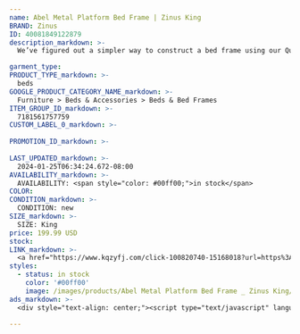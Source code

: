 ```yaml
---
name: Abel Metal Platform Bed Frame | Zinus King
BRAND: Zinus
ID: 40081849122879
description_markdown: >-
  We’ve figured out a simpler way to construct a bed frame using our Quick Lock® assembly system on our Abel Metal Platform Bed Frame. Because this frame features several thick steel mattress support slats that don’t require any bolts to snap into place, giving you a sound foundation that’s ready in under an hour. A 14 inch platform features 12 inches of underbed space perfect for storage.

garment_type:
PRODUCT_TYPE_markdown: >-
  beds
GOOGLE_PRODUCT_CATEGORY_NAME_markdown: >-
  Furniture > Beds & Accessories > Beds & Bed Frames
ITEM_GROUP_ID_markdown: >-
  7181561757759
CUSTOM_LABEL_0_markdown: >-
  
PROMOTION_ID_markdown: >-
  
LAST_UPDATED_markdown: >-
  2024-01-25T06:34:24.672-08:00
AVAILABILITY_markdown: >-
  AVAILABILITY: <span style="color: #00ff00;">in stock</span>
COLOR:
CONDITION_markdown: >-
  CONDITION: new
SIZE_markdown: >-
  SIZE: King
price: 199.99 USD
stock: 
LINK_markdown: >-
  <a href="https://www.kqzyfj.com/click-100820740-15168018?url=https%3A%2F%2Fwww.zinus.com%2Fproducts%2Fabel-metal-platform-bed-frame%3Fvariant%3D40081849122879" target="_blank" style="display: inline-block; padding: 10px 20px; font-size: 16px; text-align: center; text-decoration: none; cursor: pointer; border: 1px solid #3498db; color: #3498db; background-color: #fff; border-radius: 5px; transition: background-color 0.3s;">Go to Product</a>
styles:
  - status: in stock
    color: '#00ff00'
    image: /images/products/Abel Metal Platform Bed Frame _ Zinus King/ZinusAbel14InchMetalPlatformBedFrame_zinus.com_-1.jpg
ads_markdown: >-
  <div style="text-align: center;"><script type="text/javascript" language="javascript" src="https://www.kqzyfj.com/placeholder-53972226?target=_top&mouseover=N"></script></div>

---
```

